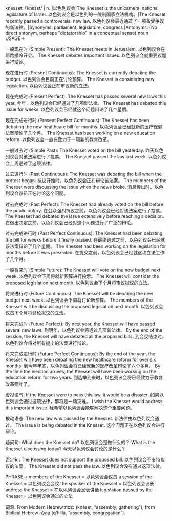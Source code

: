 knesset: /ˈknɛsɛt/ | n. |以色列议会|The Knesset is the unicameral national legislature of Israel.  以色列议会是以色列的一院制国家立法机构。|The Knesset recently passed a controversial new law. 以色列议会最近通过了一项备受争议的新法律。|Synonyms: parliament, legislature, congress |Antonyms:  (No direct antonym, perhaps "dictatorship" in a conceptual sense)|noun
USAGE->

一般现在时 (Simple Present):
The Knesset meets in Jerusalem. 以色列议会在耶路撒冷开会。
The Knesset debates important issues. 以色列议会就重要议题进行辩论。

现在进行时 (Present Continuous):
The Knesset is currently debating the budget.  以色列议会目前正在讨论预算。
The Knesset is considering new legislation. 以色列议会正在审议新的立法。

现在完成时 (Present Perfect):
The Knesset has passed several new laws this year. 今年，以色列议会已经通过了几项新法律。
The Knesset has debated this issue for weeks.  以色列议会已经就这个问题辩论了几个星期。


现在完成进行时 (Present Perfect Continuous):
The Knesset has been debating the new healthcare bill for months. 以色列议会已经就新的医疗保健法案辩论了几个月。
The Knesset has been working on a new education reform.  以色列议会一直在致力于一项新的教育改革。


一般过去时 (Simple Past):
The Knesset voted on the bill yesterday. 昨天以色列议会对该法案进行了投票。
The Knesset passed the law last week.  以色列议会上周通过了这项法律。

过去进行时 (Past Continuous):
The Knesset was debating the bill when the protest began. 抗议开始时，以色列议会正在辩论该法案。
The members of the Knesset were discussing the issue when the news broke.  消息传出时，以色列议会议员正在讨论这个问题。

过去完成时 (Past Perfect):
The Knesset had already voted on the bill before the public outcry. 在公众强烈抗议之前，以色列议会已经对该法案进行了投票。
The Knesset had debated the issue extensively before reaching a decision.  在做出决定之前，以色列议会已经对这个问题进行了广泛的辩论。

过去完成进行时 (Past Perfect Continuous):
The Knesset had been debating the bill for weeks before it finally passed. 在最终通过之前，以色列议会已经就该法案辩论了几个星期。
The Knesset had been working on the legislation for months before it was presented.  在提交之前，以色列议会已经就这项立法工作了几个月。


一般将来时 (Simple Future):
The Knesset will vote on the new budget next week.  以色列议会下周将就新预算进行投票。
The Knesset will consider the proposed legislation next month.  以色列议会下个月将审议拟议的立法。


将来进行时 (Future Continuous):
The Knesset will be debating the new budget next week.  以色列议会下周将讨论新预算。
The members of the Knesset will be discussing the proposed legislation next month. 以色列议会议员下个月将讨论拟议的立法。


将来完成时 (Future Perfect):
By next year, the Knesset will have passed several new laws. 到明年，以色列议会将通过几项新法律。
By the end of the session, the Knesset will have debated all the proposed bills.  到会议结束时，以色列议会将对所有提出的法案进行辩论。


将来完成进行时 (Future Perfect Continuous):
By the end of the year, the Knesset will have been debating the new healthcare reform for over six months.  到今年年底，以色列议会将已经就新的医疗改革辩论了六个多月。
By the time the election arrives, the Knesset will have been working on the education reform for two years.  到选举到来时，以色列议会将已经致力于教育改革两年了。

虚拟语气:
If the Knesset were to pass this law, it would be a disaster. 如果以色列议会通过这项法律，那将是一场灾难。
I wish the Knesset would address this important issue. 我希望以色列议会能够解决这个重要问题。

被动语态:
The new law was passed by the Knesset.  新法律由以色列议会通过。
The issue is being debated in the Knesset.  这个问题正在以色列议会进行辩论。

疑问句:
What does the Knesset do? 以色列议会是做什么的？
What is the Knesset discussing today? 今天以色列议会讨论的是什么？

否定句:
The Knesset does not support the proposed bill.  以色列议会不支持拟议的法案。
The Knesset did not pass the law. 以色列议会没有通过这项法律。


PHRASE->
members of the Knesset = 以色列议会议员
a session of the Knesset = 以色列议会会议
the speaker of the Knesset = 以色列议会议长
address the Knesset = 在以色列议会发表讲话
legislation passed by the Knesset = 以色列议会通过的立法


词源:  From Modern Hebrew כנסת (knéset, “assembly, gathering”), from Biblical Hebrew קְהִלָּה (q'hillā, “assembly, congregation”).
